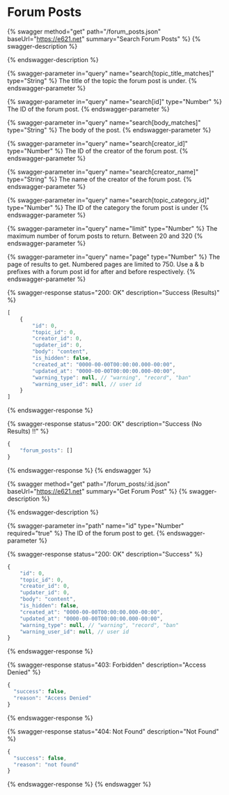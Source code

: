 # Forum Posts

{% swagger method="get" path="/forum_posts.json" baseUrl="https://e621.net" summary="Search Forum Posts" %}
{% swagger-description %}

{% endswagger-description %}

{% swagger-parameter in="query" name="search[topic_title_matches]" type="String" %}
The title of the topic the forum post is under.
{% endswagger-parameter %}

{% swagger-parameter in="query" name="search[id]" type="Number" %}
The ID of the forum post.
{% endswagger-parameter %}

{% swagger-parameter in="query" name="search[body_matches]" type="String" %}
The body of the post.
{% endswagger-parameter %}

{% swagger-parameter in="query" name="search[creator_id]" type="Number" %}
The ID of the creator of the forum post.
{% endswagger-parameter %}

{% swagger-parameter in="query" name="search[creator_name]" type="String" %}
The name of the creator of the forum post.
{% endswagger-parameter %}

{% swagger-parameter in="query" name="search[topic_category_id]" type="Number" %}
The ID of the category the forum post is under
{% endswagger-parameter %}

{% swagger-parameter in="query" name="limit" type="Number" %}
The maximum number of forum posts to return. Between 20 and 320
{% endswagger-parameter %}

{% swagger-parameter in="query" name="page" type="Number" %}
The page of results to get. Numbered pages are limited to 750. Use a & b prefixes with a forum post id for after and before respectively.
{% endswagger-parameter %}

{% swagger-response status="200: OK" description="Success (Results)" %}
```javascript
[
    {
        "id": 0,
        "topic_id": 0,
        "creator_id": 0,
        "updater_id": 0,
        "body": "content",
        "is_hidden": false,
        "created_at": "0000-00-00T00:00:00.000-00:00",
        "updated_at": "0000-00-00T00:00:00.000-00:00",
        "warning_type": null, // "warning", "record", "ban"
        "warning_user_id": null, // user id
    }
]
```
{% endswagger-response %}

{% swagger-response status="200: OK" description="Success (No Results) !!" %}
```javascript
{
    "forum_posts": []
}
```
{% endswagger-response %}
{% endswagger %}

{% swagger method="get" path="/forum_posts/:id.json" baseUrl="https://e621.net" summary="Get Forum Post" %}
{% swagger-description %}

{% endswagger-description %}

{% swagger-parameter in="path" name="id" type="Number" required="true" %}
The ID of the forum post to get.
{% endswagger-parameter %}

{% swagger-response status="200: OK" description="Success" %}
```javascript
{
    "id": 0,
    "topic_id": 0,
    "creator_id": 0,
    "updater_id": 0,
    "body": "content",
    "is_hidden": false,
    "created_at": "0000-00-00T00:00:00.000-00:00",
    "updated_at": "0000-00-00T00:00:00.000-00:00",
    "warning_type": null, // "warning", "record", "ban"
    "warning_user_id": null, // user id
}
```
{% endswagger-response %}

{% swagger-response status="403: Forbidden" description="Access Denied" %}
```javascript
{
  "success": false,
  "reason": "Access Denied"
}
```
{% endswagger-response %}

{% swagger-response status="404: Not Found" description="Not Found" %}
```javascript
{
  "success": false,
  "reason": "not found"
}
```
{% endswagger-response %}
{% endswagger %}
